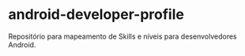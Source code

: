 # android-developer-profile
Repositório para mapeamento de Skills e níveis para desenvolvedores Android. 
